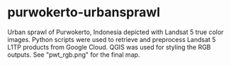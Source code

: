 # purwokerto-urbansprawl
Urban sprawl of Purwokerto, Indonesia depicted with Landsat 5 true color images. Python scripts were used to retrieve and preprocess Landsat 5 L1TP products from Google Cloud. QGIS was used for styling the RGB outputs. See "pwt_rgb.png" for the final map.
